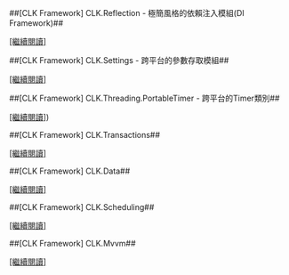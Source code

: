 ##[CLK Framework] CLK.Reflection - 極簡風格的依賴注入模組(DI Framework)##

[[繼續閱讀]](https://github.com/Clark159/CLK/blob/master/doc/CLK.Reflection/CLK.Reflection.md)


##[CLK Framework] CLK.Settings - 跨平台的參數存取模組##

[[繼續閱讀]](https://github.com/Clark159/CLK/blob/master/doc/CLK.Settings/CLK.Settings.md)


##[CLK Framework] CLK.Threading.PortableTimer - 跨平台的Timer類別##

[[繼續閱讀]](https://github.com/Clark159/CLK/blob/master/doc/CLK.Threading.PortableTimer/CLK.Threading.PortableTimer.md))


##[CLK Framework] CLK.Transactions##

[[繼續閱讀]](https://github.com/Clark159/CLK/blob/master/doc/CLK.Transactions/CLK.Transactions.md)


##[CLK Framework] CLK.Data##

[[繼續閱讀]](https://github.com/Clark159/CLK/blob/master/doc/CLK.Data/CLK.Data.md)


##[CLK Framework] CLK.Scheduling##

[[繼續閱讀]](https://github.com/Clark159/CLK/blob/master/doc/CLK.Scheduling/CLK.Scheduling.md)

##[CLK Framework] CLK.Mvvm##

[[繼續閱讀]](https://github.com/Clark159/CLK/blob/master/doc/CLK.Mvvm/CLK.Mvvm.md)

